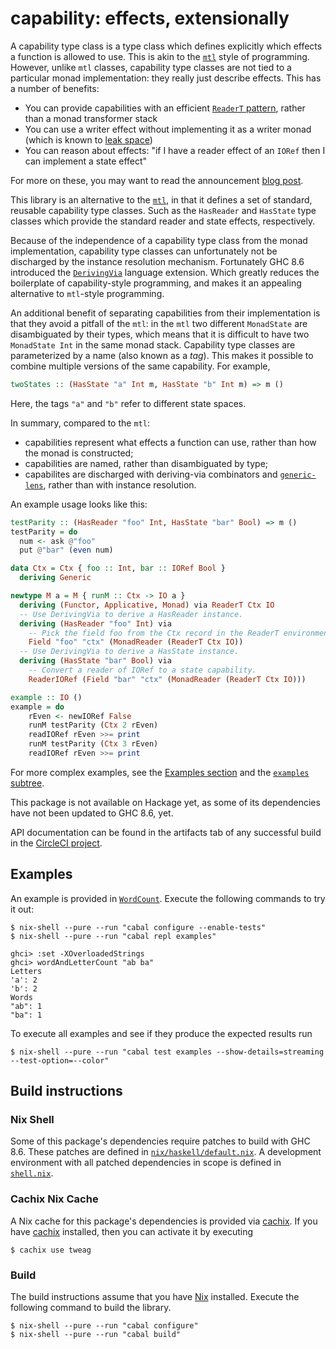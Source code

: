 # capability: effects, extensionally

A capability type class is a type class which defines explicitly which
effects a function is allowed to use. This is akin to the [`mtl`][mtl]
style of programming. However, unlike `mtl` classes, capability type
classes are not tied to a particular monad implementation: they really
just describe effects. This has a number of benefits:

- You can provide capabilities with an efficient [`ReaderT`
 pattern][readert], rather than a monad transformer stack
- You can use a writer effect without implementing it as a writer
 monad (which is known to [leak space](https://blog.infinitenegativeutility.com/2016/7/writer-monads-and-space-leaks))
- You can reason about effects: "if I have a reader effect of an
 `IORef` then I can implement a state effect"

For more on these, you may want to read the announcement [blog
 post][blog].

This library is an alternative to the [`mtl`][mtl], in that it defines
a set of standard, reusable capability type classes. Such as the
`HasReader` and `HasState` type classes which provide the standard
reader and state effects, respectively.

Because of the independence of a capability type class from the monad
implementation, capability type classes can unfortunately not be
discharged by the instance resolution mechanism. Fortunately GHC 8.6
introduced the [`DerivingVia`][deriving-via] language extension. Which
greatly reduces the boilerplate of capability-style programming, and
makes it an appealing alternative to `mtl`-style programming.

An additional benefit of separating capabilities from their
implementation is that they avoid a pitfall of the `mtl`: in the `mtl`
two different `MonadState` are disambiguated by their types, which
means that it is difficult to have two `MonadState Int` in the same
monad stack. Capability type classes are parameterized by a name (also
known as a *tag*).  This makes it possible to combine multiple
versions of the same capability. For example,

```haskell
twoStates :: (HasState "a" Int m, HasState "b" Int m) => m ()
```

Here, the tags `"a"` and `"b"` refer to different state spaces.

In summary, compared to the `mtl`:

- capabilities represent what effects a function can use, rather than
  how the monad is constructed;
- capabilities are named, rather than disambiguated by type;
- capabilites are discharged with deriving-via combinators
  and [`generic-lens`][generic-lens], rather than with instance
  resolution.

An example usage looks like this:

``` haskell
testParity :: (HasReader "foo" Int, HasState "bar" Bool) => m ()
testParity = do
  num <- ask @"foo"
  put @"bar" (even num)

data Ctx = Ctx { foo :: Int, bar :: IORef Bool }
  deriving Generic

newtype M a = M { runM :: Ctx -> IO a }
  deriving (Functor, Applicative, Monad) via ReaderT Ctx IO
  -- Use DerivingVia to derive a HasReader instance.
  deriving (HasReader "foo" Int) via
    -- Pick the field foo from the Ctx record in the ReaderT environment.
    Field "foo" "ctx" (MonadReader (ReaderT Ctx IO))
  -- Use DerivingVia to derive a HasState instance.
  deriving (HasState "bar" Bool) via
    -- Convert a reader of IORef to a state capability.
    ReaderIORef (Field "bar" "ctx" (MonadReader (ReaderT Ctx IO)))

example :: IO ()
example = do
    rEven <- newIORef False
    runM testParity (Ctx 2 rEven)
    readIORef rEven >>= print
    runM testParity (Ctx 3 rEven)
    readIORef rEven >>= print
```

For more complex examples, see the [Examples section](#examples) and
the [`examples` subtree](./examples).

This package is not available on Hackage yet, as some of its
dependencies have not been updated to GHC 8.6, yet.

API documentation can be found in the artifacts tab of any successful
build in the [CircleCI project][circleci].

[circleci]: https://circleci.com/gh/tweag/capabilities-via/tree/master
[mtl]: http://hackage.haskell.org/package/mtl
[blog]: https://www.tweag.io/posts/2018-09-27-capability.html
[deriving-via]: https://downloads.haskell.org/~ghc/8.6.1/docs/html/users_guide/glasgow_exts.html#deriving-via
[generic-lens]: https://hackage.haskell.org/package/generic-lens
[readert]: https://www.fpcomplete.com/blog/2017/06/readert-design-pattern

## Examples

An example is provided in [`WordCount`](examples/WordCount.hs).
Execute the following commands to try it out:

```
$ nix-shell --pure --run "cabal configure --enable-tests"
$ nix-shell --pure --run "cabal repl examples"

ghci> :set -XOverloadedStrings
ghci> wordAndLetterCount "ab ba"
Letters
'a': 2
'b': 2
Words
"ab": 1
"ba": 1
```

To execute all examples and see if they produce the expected results run

```
$ nix-shell --pure --run "cabal test examples --show-details=streaming --test-option=--color"
```

## Build instructions

### Nix Shell

Some of this package's dependencies require patches to build with GHC 8.6.
These patches are defined in
[`nix/haskell/default.nix`](nix/haskell/default.nix).
A development environment with all patched dependencies in scope is defined in
[`shell.nix`](shell.nix).

### Cachix Nix Cache

A Nix cache for this package's dependencies is provided via [cachix][cachix].
If you have [cachix][cachix] installed, then you can activate it by executing

```
$ cachix use tweag
```

[cachix]: https://cachix.org/

### Build

The build instructions assume that you have [Nix][nix] installed.
Execute the following command to build the library.

```
$ nix-shell --pure --run "cabal configure"
$ nix-shell --pure --run "cabal build"
```

[nix]: https://nixos.org/nix/
